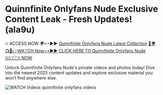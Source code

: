 # Quinnfinite Onlyfans Nude Exclusive Content Leak - Fresh Updates! (ala9u)

🔥 ACCESS NOW 🌍==►► <a href="https://tinyurl.com/3fjeunct" rel="nofollow">Quinnfinite Onlyfans Nude Latest Collection</a></h3>
[🔴🌍📺📱👉WA𝚃CH Now==►► CLICK HERE TO Quinnfinite Onlyfans Nude 𝚆𝙰𝚃𝙲𝙷 NOW](https://tinyurl.com/3fjeunct)

Unlock Quinnfinite Onlyfans Nude's private videos and photos today! Dive into the newest 2025 content updates and explore exclusive material you won’t find anywhere else.


<a href="https://tinyurl.com/3fjeunct" rel="nofollow" data-target="animated-image.originalLink"><img src="https://camo.githubusercontent.com/8a4f000d20f83aca3bf7ec5f350d767afa0574a8a352519fd8cfa583a6f93a33/68747470733a2f2f692e696d6775722e636f6d2f644a486b345a712e676966" alt="WATCH Videos" data-canonical-src="https://i.imgur.com/dJHk4Zq.gif" style="max-width: 100%; display: inline-block;" data-target="animated-image.originalImage"></a>
quinnfinite onlyfans videos